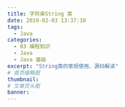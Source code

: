 ```yaml
---
title: 字符串String 类
date: 2019-02-03 13:37:10
tags:
  - Java
categories:
  - 03 编程知识
  - Java
  - Java 基础
excerpt: "String类的常规使用、源码解读"
# 首页缩略图
thumbnail:
# 文章页头图
banner:
---
```

